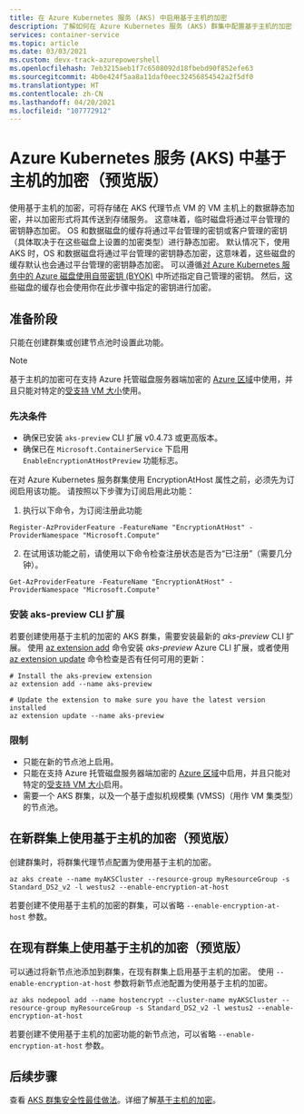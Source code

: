 ```yaml
---
title: 在 Azure Kubernetes 服务 (AKS) 中启用基于主机的加密
description: 了解如何在 Azure Kubernetes 服务 (AKS) 群集中配置基于主机的加密
services: container-service
ms.topic: article
ms.date: 03/03/2021
ms.custom: devx-track-azurepowershell
ms.openlocfilehash: 7eb3215aeb1f7c6508092d18fbebd90f852efe63
ms.sourcegitcommit: 4b0e424f5aa8a11daf0eec32456854542a2f5df0
ms.translationtype: HT
ms.contentlocale: zh-CN
ms.lasthandoff: 04/20/2021
ms.locfileid: "107772912"
---
```

# <a name="host-based-encryption-on-azure-kubernetes-service-aks-preview"></a>Azure Kubernetes 服务 (AKS) 中基于主机的加密（预览版）

使用基于主机的加密，可将存储在 AKS 代理节点 VM 的 VM 主机上的数据静态加密，并以加密形式将其传送到存储服务。 这意味着，临时磁盘将通过平台管理的密钥静态加密。 OS 和数据磁盘的缓存将通过平台管理的密钥或客户管理的密钥（具体取决于在这些磁盘上设置的加密类型）进行静态加密。 默认情况下，使用 AKS 时，OS 和数据磁盘将通过平台管理的密钥静态加密，这意味着，这些磁盘的缓存默认也会通过平台管理的密钥静态加密。  可以遵循[对 Azure Kubernetes 服务中的 Azure 磁盘使用自带密钥 (BYOK)](azure-disk-customer-managed-keys.md) 中所述指定自己管理的密钥。 然后，这些磁盘的缓存也会使用你在此步骤中指定的密钥进行加密。


## <a name="before-you-begin"></a>准备阶段

只能在创建群集或创建节点池时设置此功能。

> [!NOTE]
> 基于主机的加密可在支持 Azure 托管磁盘服务器端加密的 [Azure 区域][supported-regions]中使用，并且只能对特定的[受支持 VM 大小][supported-sizes]使用。

### <a name="prerequisites"></a>先决条件

- 确保已安装 `aks-preview` CLI 扩展 v0.4.73 或更高版本。
- 确保已在 `Microsoft.ContainerService` 下启用 `EnableEncryptionAtHostPreview` 功能标志。

在对 Azure Kubernetes 服务群集使用 EncryptionAtHost 属性之前，必须先为订阅启用该功能。 请按照以下步骤为订阅启用此功能：

1. 执行以下命令，为订阅注册此功能

```azurecli-interactive
Register-AzProviderFeature -FeatureName "EncryptionAtHost" -ProviderNamespace "Microsoft.Compute"
```
2. 在试用该功能之前，请使用以下命令检查注册状态是否为“已注册”（需要几分钟）。

```azurecli-interactive
Get-AzProviderFeature -FeatureName "EncryptionAtHost" -ProviderNamespace "Microsoft.Compute"
```

### <a name="install-aks-preview-cli-extension"></a>安装 aks-preview CLI 扩展

若要创建使用基于主机的加密的 AKS 群集，需要安装最新的 *aks-preview* CLI 扩展。 使用 [az extension add][az-extension-add] 命令安装 *aks-preview* Azure CLI 扩展，或者使用 [az extension update][az-extension-update] 命令检查是否有任何可用的更新：

```azurecli-interactive
# Install the aks-preview extension
az extension add --name aks-preview

# Update the extension to make sure you have the latest version installed
az extension update --name aks-preview
```

### <a name="limitations"></a>限制

- 只能在新的节点池上启用。
- 只能在支持 Azure 托管磁盘服务器端加密的 [Azure 区域][supported-regions]中启用，并且只能对特定的[受支持 VM 大小][supported-sizes]启用。
- 需要一个 AKS 群集，以及一个基于虚拟机规模集 (VMSS)（用作 VM 集类型）的节点池。

## <a name="use-host-based-encryption-on-new-clusters-preview"></a>在新群集上使用基于主机的加密（预览版）

创建群集时，将群集代理节点配置为使用基于主机的加密。 

```azurecli-interactive
az aks create --name myAKSCluster --resource-group myResourceGroup -s Standard_DS2_v2 -l westus2 --enable-encryption-at-host
```

若要创建不使用基于主机的加密的群集，可以省略 `--enable-encryption-at-host` 参数。

## <a name="use-host-based-encryption-on-existing-clusters-preview"></a>在现有群集上使用基于主机的加密（预览版）

可以通过将新节点池添加到群集，在现有群集上启用基于主机的加密。 使用 `--enable-encryption-at-host` 参数将新节点池配置为使用基于主机的加密。

```azurecli
az aks nodepool add --name hostencrypt --cluster-name myAKSCluster --resource-group myResourceGroup -s Standard_DS2_v2 -l westus2 --enable-encryption-at-host
```

若要创建不使用基于主机的加密功能的新节点池，可以省略 `--enable-encryption-at-host` 参数。

## <a name="next-steps"></a>后续步骤

查看 [AKS 群集安全性最佳做法][best-practices-security]。详细了解[基于主机的加密](../virtual-machines/disk-encryption.md#encryption-at-host---end-to-end-encryption-for-your-vm-data)。


<!-- LINKS - external -->

<!-- LINKS - internal -->
[az-extension-add]: /cli/azure/extension#az_extension_add
[az-extension-update]: /cli/azure/extension#az_extension_update
[best-practices-security]: ./operator-best-practices-cluster-security.md
[supported-regions]: ../virtual-machines/disk-encryption.md#supported-regions
[supported-sizes]: ../virtual-machines/disk-encryption.md#supported-vm-sizes
[azure-cli-install]: /cli/azure/install-azure-cli
[az-feature-register]: /cli/azure/feature#az_feature_register
[az-feature-list]: /cli/azure/feature#az_feature_list
[az-provider-register]: /cli/azure/provider#az_provider_register
